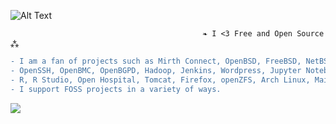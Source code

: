 ![Alt Text](https://user-images.githubusercontent.com/65868461/119200030-237ab780-ba5a-11eb-8f2f-1cbc34408a9e.gif)
                                  
                                               ❧ I <3 Free and Open Source ⁂   
                                  
```diff
- I am a fan of projects such as Mirth Connect, OpenBSD, FreeBSD, NetBSD, PostgreSQL, PostGIS, QGIS, OSCAR EMR, Open Dental, 
- OpenSSH, OpenBMC, OpenBGPD, Hadoop, Jenkins, Wordpress, Jupyter Notebooks, LibreOffice, illumos, openSUSE, Inkscape,
- R, R Studio, Open Hospital, Tomcat, Firefox, openZFS, Arch Linux, Mailvelope, the list goes on..
- I support FOSS projects in a variety of ways.
```
![](https://komarev.com/ghpvc/?username=asterismm54&color=FF0000)
